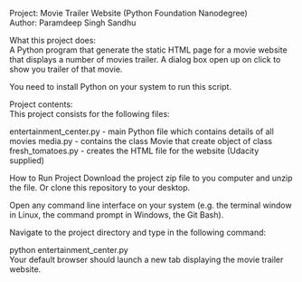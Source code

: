 Project: Movie Trailer Website (Python Foundation Nanodegree) <br>
Author: Paramdeep Singh Sandhu

What this project does: <br>
A Python program that generate the static HTML page for a movie website that displays a number of movies trailer. A dialog box open up on click to show you trailer of that movie.

You need to install Python on your system to run this script.

Project contents: <br>
This project consists for the following files:

entertainment_center.py - main Python file which contains details of all movies
media.py - contains the class Movie that create object of class
fresh_tomatoes.py - creates the HTML file for the website (Udacity supplied)

How to Run Project
Download the project zip file to you computer and unzip the file. Or clone this repository to your desktop.

Open any command line interface on your system (e.g. the terminal window in Linux, the command prompt in Windows, the Git Bash).

Navigate to the project directory and type in the following command:

python entertainment_center.py <br>
Your default browser should launch a new tab displaying the movie trailer website.
